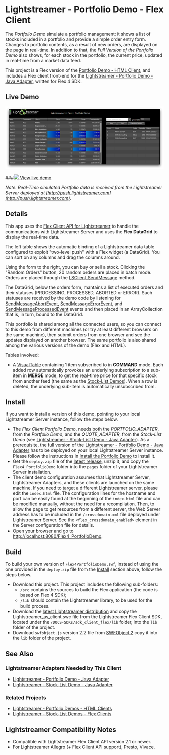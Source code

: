 # Lightstreamer - Portfolio Demo - Flex Client #

<!-- START DESCRIPTION lightstreamer-example-portfolio-client-flex -->
The *Portfolio Demo* simulate a portfolio management: it shows a list of stocks included in a portfolio and provide a simple order entry form. Changes to portfolio contents, as a result of new orders, are displayed on the page in real-time. In addition to that, the *Full Version of the Portfolio Demo* also shows, for each stock in the portfolio, the current price, updated in real-time from a market data feed.

This project is a Flex version of the [Portfolio Demo - HTML Client](https://github.com/Weswit/Lightstreamer-example-Portfolio-client-javascript#portfolio-demo---html-client), and includes a Flex client front-end for the [Lightstreamer - Portfolio Demo - Java Adapter](https://github.com/Weswit/Lightstreamer-example-Portfolio-adapter-java), written for Flex 4 SDK.

## Live Demo

[![screenshot](screen_flexportfolio_large.png)](http://demos.lightstreamer.com/Flex_PortfolioDemo)

###[![](http://demos.lightstreamer.com/site/img/play.png) View live demo](http://demos.lightstreamer.com/Flex_PortfolioDemo)

*Note. Real-Time simulated Portfolio data is received from the Lightstreamer Server deployed at [http://push.lightstreamer.com](http://push.lightstreamer.com).*

## Details

This app uses the [Flex Client API for Lightstreamer](http://www.lightstreamer.com/docs/client_flex_api/index.html) to handle the communications with Lightstreamer Server and uses the **Flex DataGrid** to display the real-time data.

The left table shows the automatic binding of a Lightstreamer data table configured to exploit "two-level push" with a Flex widget (a DataGrid). You can sort on any columns and drag the columns around.

Using the form to the right, you can buy or sell a stock.
Clicking the "Random Orders" button, 20 random orders are placed in batch mode. Orders are placed through the [LSClient.SendMessage](http://www.lightstreamer.com/docs/client_flex_asdoc/com/lightstreamer/as_client/LSClient.html#sendMessage()) method.

The DataGrid, below the orders form, mantains a list of executed orders and their statuses (PROCESSING, PROCESSED, ABORTED or ERROR). Such statuses are received by the demo code by listening for [SendMessageAbortEvent](http://www.lightstreamer.com/docs/client_flex_asdoc/com/lightstreamer/as_client/events/SendMessageAbortEvent.html), [SendMessageErrorEvent](http://www.lightstreamer.com/docs/client_flex_asdoc/com/lightstreamer/as_client/events/SendMessageErrorEvent.html), and [SendMessageProcessedEvent](http://www.lightstreamer.com/docs/client_flex_asdoc/com/lightstreamer/as_client/events/SendMessageProcessedEvent.html) events and then placed in an ArrayCollection that is, in turn, bound to the DataGrid.<br>

This portfolio is shared among all the connected users, so you can connect to this demo from different machines (or try at least different browsers on the same machine), then submit orders from one browser and see the updates displayed on another browser. The same portfolio is also shared among the various versions of the demo (Flex and HTML).

Tables involved:
* A [VisualTable](http://www.lightstreamer.com/docs/client_flex_asdoc/com/lightstreamer/as_client/VisualTable.html) containing 1 item subscribed to in <b>COMMAND</b> mode. Each added row automatically provokes an underlying subscription to a sub-item in <b>MERGE</b> mode, to get the real-time price for that specific stock from another feed (the same as the [Stock-List Demos](https://github.com/Weswit/Lightstreamer-example-Stocklist-client-javascript)). When a row is deleted, the underlying sub-item is automatically unsubscribed from.

<!-- END DESCRIPTION lightstreamer-example-portfolio-client-flex -->
## Install
If you want to install a version of this demo, pointing to your local Lightstreamer Server instance, follow the steps below.

* The *Flex Client Portfolio Demo*, needs both the *PORTFOLIO_ADAPTER*, from the *Portfolio Demo*, and the *QUOTE_ADAPTER*, from the *Stock-List Demo* (see [Lightstreamer - Stock-List Demo - Java Adapter](https://github.com/Weswit/Lightstreamer-example-StockList-adapter-java)). As a prerequisite, the full version of the [Lightstreamer - Portfolio Demo - Java Adapter](https://github.com/Weswit/Lightstreamer-example-Portfolio-adapter-java) has to be deployed on your local Lightstreamer Server instance. Please follow the instructions in [Install the Portfolio Demo](https://github.com/Weswit/Lightstreamer-example-Portfolio-adapter-java#install-the-portfolio-demo) to install it.
* Get the `deploy.zip` file of the [latest release](https://github.com/Weswit/Lightstreamer-example-Portfolio-client-flex/releases), unzip it, and copy the `Flex4_PortfolioDemo` folder into the `pages` folder of your Lightstreamer Server installation.
* The client demo configuration assumes that Lightstreamer Server, Lightstreamer Adapters, and these clients are launched on the same machine. If you need to target a different Lightstreamer server, please edit the `index.html` file.
The configuration lines for the hostname and port can be easily found at the beginning of the `index.html` file and can be modified manually, without the need for a recompilation. Then, to allow the page to get resources from a different server, the Web Server address has to be included in the `/crossdomain.xml` file deployed under Lightstreamer Server. See the `<flex_crossdomain_enabled>` element in the Server configuration file for details.
* Open your browser and go to [http://localhost:8080/Flex4_PortfolioDemo](http://localhost:8080/Flex4_PortfolioDemo).

## Build 
To build your own version of `Flex4PortfolioDemo.swf`, instead of using the one provided in the `deploy.zip` file from the [Install](https://github.com/Weswit/Lightstreamer-example-Portfolio-client-flex#install) section above, follow the steps below.

* Download this project. This project includes the following sub-folders:
    * `/src` contains the sources to build the Flex application (the code is based on Flex 4 SDK);
    * `/lib` should contain the Lightstreamer library, to be used for the build process.
* Download the [latest Lightstreamer distribution](http://www.lightstreamer.com/download) and copy the Lightstreamer_as_client.swc file from the Lightstreamer Flex Client SDK, located under the `/DOCS-SDKs/sdk_client_flex/lib` folder, into the `lib` folder of the project.
* Download `swfobject.js` version 2.2 file from [SWFObject 2](http://code.google.com/p/swfobject/downloads/list) copy it into the `lib` folder of the project.

## See Also

### Lightstreamer Adapters Needed by This Client

<!-- START RELATED_ENTRIES -->
* [Lightstreamer - Portfolio Demo - Java Adapter](https://github.com/Weswit/Lightstreamer-example-Portfolio-adapter-java)
* [Lightstreamer - Stock-List Demo - Java Adapter](https://github.com/Weswit/Lightstreamer-example-Stocklist-adapter-java)

<!-- END RELATED_ENTRIES -->

### Related Projects

* [Lightstreamer - Portfolio Demos - HTML Clients](https://github.com/Weswit/Lightstreamer-example-Portfolio-client-javascript)
* [Lightstreamer - Stock-List Demos - Flex Clients](https://github.com/Weswit/Lightstreamer-example-StockList-client-flex)

## Lightstreamer Compatibility Notes

- Compatible with Lightstreamer Flex Client API version 2.1 or newer.
- For Lightstreamer Allegro (+ Flex Client API support), Presto, Vivace.
